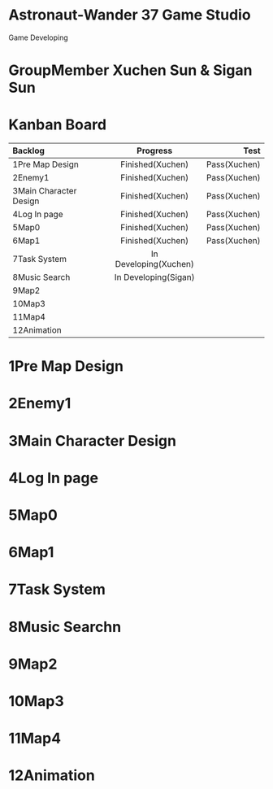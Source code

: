 # Astronaut-Wander  37 Game Studio
Game Developing

# GroupMember Xuchen Sun & Sigan Sun

# Kanban Board
| Backlog | Progress | Test |
|      :---   |     :---:      |          ---: |
| 1Pre Map Design   | Finished(Xuchen)     | Pass(Xuchen)    |
| 2Enemy1     | Finished(Xuchen)       | Pass(Xuchen)      |
| 3Main Character Design     | Finished(Xuchen)       | Pass(Xuchen)      |
| 4Log In page     | Finished(Xuchen)       | Pass(Xuchen)     |
| 5Map0     | Finished(Xuchen)       | Pass(Xuchen)     |
| 6Map1     | Finished(Xuchen)       | Pass(Xuchen)      |
| 7Task System     | In Developing(Xuchen)       |       |
| 8Music Search     | In Developing(Sigan)       |      |
| 9Map2     |        |      |
| 10Map3     |        |      |
| 11Map4     |        |      |
| 12Animation     |        |      |

# 1Pre Map Design
# 2Enemy1 
# 3Main Character Design
# 4Log In page
# 5Map0
# 6Map1
# 7Task System
# 8Music Searchn
# 9Map2
# 10Map3
# 11Map4
# 12Animation
